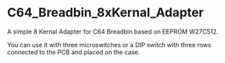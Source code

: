 # C64_Breadbin_8xKernal_Adapter

A simple 8 Kernal Adapter for C64 Breadbin based on EEPROM W27C512.

You can use it with three microswitches or a DIP switch with three rows connected to the PCB and placed on the case.

